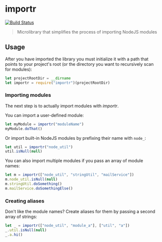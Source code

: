 # importr

[![Build Status](https://travis-ci.org/xasdx/importr.svg?branch=master)](https://travis-ci.org/xasdx/importr)

> Microlibrary that simplifies the process of importing NodeJS modules

## Usage

After you have imported the library you must initialize it with a path that points to your project's root (or the directory you want to recursively scan for modules):

```js
let projectRootDir = __dirname
let importr = require("importr")(projectRootDir)
```

### Importing modules

The next step is to actually import modules with _importr_.

You can import a user-defined module:

```js
let myModule = importr("moduleName")
myModule.doThat()
```

Or import built-in NodeJS modules by prefixing their name with `node_`:

```js
let util = importr("node_util")
util.isNull(null)
```

You can also import multiple modules if you pass an array of module names:

```js
let m = importr(["node_util", "stringUtil", "mailService"])
m.node_util.isNull(null)
m.stringUtil.doSomething()
m.mailService.doSomethingElse()
```

### Creating aliases

Don't like the module names? Create aliases for them by passing a second array of strings:

```js
let _ = importr(["node_util", "module_a"], ["util", "a"])
_.util.isNull(null)
_.a.hi()
```
